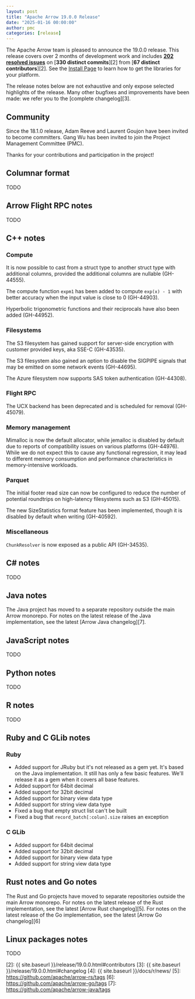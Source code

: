```yaml
---
layout: post
title: "Apache Arrow 19.0.0 Release"
date: "2025-01-16 00:00:00"
author: pmc
categories: [release]
---
```

<!--
{% comment %}
Licensed to the Apache Software Foundation (ASF) under one or more
contributor license agreements.  See the NOTICE file distributed with
this work for additional information regarding copyright ownership.
The ASF licenses this file to you under the Apache License, Version 2.0
(the "License"); you may not use this file except in compliance with
the License.  You may obtain a copy of the License at

http://www.apache.org/licenses/LICENSE-2.0

Unless required by applicable law or agreed to in writing, software
distributed under the License is distributed on an "AS IS" BASIS,
WITHOUT WARRANTIES OR CONDITIONS OF ANY KIND, either express or implied.
See the License for the specific language governing permissions and
limitations under the License.
{% endcomment %}
-->

The Apache Arrow team is pleased to announce the 19.0.0 release. This release
covers over 2 months of development work and includes [**202 resolved
issues**][1] on [**330 distinct commits**][2] from [**67 distinct
contributors**][2]. See the [Install Page](https://arrow.apache.org/install/) to
learn how to get the libraries for your platform.

The release notes below are not exhaustive and only expose selected highlights
of the release. Many other bugfixes and improvements have been made: we refer
you to the [complete changelog][3].

## Community

Since the 18.1.0 release, Adam Reeve and Laurent Goujon have been invited to
become committers. Gang Wu has been invited to join the Project Management
Committee (PMC).

Thanks for your contributions and participation in the project!

## Columnar format

TODO

## Arrow Flight RPC notes

TODO

## C++ notes

### Compute

It is now possible to cast from a struct type to another struct type with
additional columns, provided the additional columns are nullable (GH-44555).

The compute function `expm1` has been added to compute `exp(x) - 1` with better
accuracy when the input value is close to 0 (GH-44903).

Hyperbolic trigonometric functions and their reciprocals have also been added
(GH-44952).

### Filesystems

The S3 filesystem has gained support for server-side encryption with customer
provided keys, aka SSE-C (GH-43535).

The S3 filesystem also gained an option to disable the SIGPIPE signals that may
be emitted on some network events (GH-44695).

The Azure filesystem now supports SAS token authentication (GH-44308).

### Flight RPC

The UCX backend has been deprecated and is scheduled for removal (GH-45079).

### Memory management

Mimalloc is now the default allocator, while jemalloc is disabled by default
due to reports of compatibility issues on various platforms (GH-44976). While
we do not expect this to cause any functional regression, it may lead to different
memory consumption and performance characteristics in memory-intensive workloads.

### Parquet

The initial footer read size can now be configured to reduce the number of
potential roundtrips on high-latency filesystems such as S3 (GH-45015).

The new SizeStatistics format feature has been implemented, though it is
disabled by default when writing (GH-40592).

### Miscellaneous

`ChunkResolver` is now exposed as a public API (GH-34535).

## C# notes

TODO

## Java notes

The Java project has moved to a separate repository outside the main Arrow
monorepo. For notes on the latest release of the Java implementation, see the
latest [Arrow Java changelog][7].

## JavaScript notes

TODO


## Python notes

TODO

## R notes

TODO

## Ruby and C GLib notes

### Ruby

- Added support for JRuby but it's not released as a gem yet. It's based on the Java implementation. It still has only a few basic features. We'll release it as a gem when it covers all base features.
- Added support for 64bit decimal
- Added support for 32bit decimal
- Added support for binary view data type
- Added support for string view data type
- Fixed a bug that empty struct list can't be built
- Fixed a bug that `record_batch[:colun].size` raises an exception

### C GLib

- Added support for 64bit decimal
- Added support for 32bit decimal
- Added support for binary view data type
- Added support for string view data type

## Rust notes and Go notes

The Rust and Go projects have moved to separate repositories outside the main
Arrow monorepo. For notes on the latest release of the Rust implementation, see
the latest [Arrow Rust changelog][5]. For notes on the latest release of the Go
implementation, see the latest [Arrow Go changelog][6]

## Linux packages notes

TODO

[1]: https://github.com/apache/arrow/milestone/66?closed=1
[2]: {{ site.baseurl }}/release/19.0.0.html#contributors
[3]: {{ site.baseurl }}/release/19.0.0.html#changelog
[4]: {{ site.baseurl }}/docs/r/news/
[5]: https://github.com/apache/arrow-rs/tags
[6]: https://github.com/apache/arrow-go/tags
[7]: https://github.com/apache/arrow-java/tags
